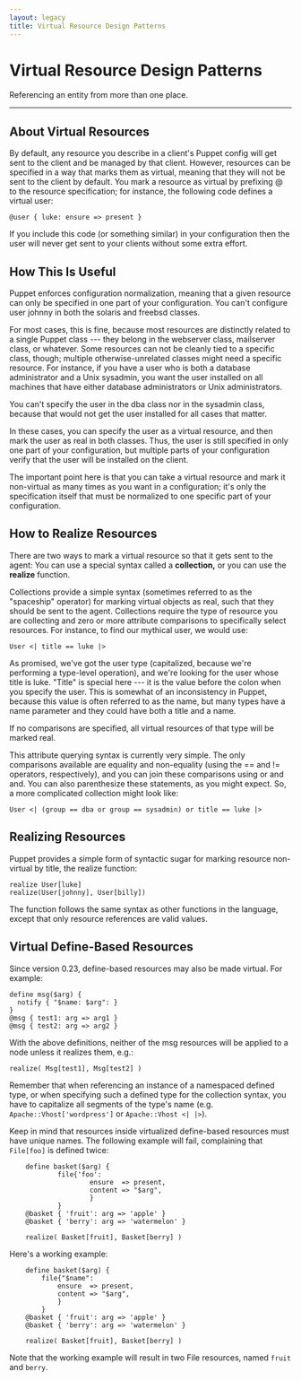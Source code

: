 ```yaml
---
layout: legacy
title: Virtual Resource Design Patterns
---
```


Virtual Resource Design Patterns
=================

Referencing an entity from more than one place.

* * *

About Virtual Resources
-----------------------

By default, any resource you describe in a client's Puppet config
will get sent to the client and be managed by that client. However,
resources can be specified in a way that marks them
as virtual, meaning that they will not be sent to the client by
default. You mark a resource as virtual by prefixing @ to the
resource specification; for instance, the following code defines a
virtual user:

    @user { luke: ensure => present }

If you include this code (or something similar) in your
configuration then the user will never get sent to your clients
without some extra effort.

How This Is Useful
------------------

Puppet enforces configuration normalization, meaning that a given
resource can only be specified in one part of your configuration.
You can't configure user johnny in both the solaris and freebsd
classes.

For most cases, this is fine, because most resources are distinctly
related to a single Puppet class --- they belong in the webserver
class, mailserver class, or whatever. Some resources can not be
cleanly tied to a specific class, though; multiple
otherwise-unrelated classes might need a specific resource. For
instance, if you have a user who is both a database administrator
and a Unix sysadmin, you want the user installed on all machines
that have either database administrators or Unix administrators.

You can't specify the user in the dba class nor in the sysadmin
class, because that would not get the user installed for all cases
that matter.

In these cases, you can specify the user as a virtual resource, and
then mark the user as real in both classes. Thus, the user is still
specified in only one part of your configuration, but multiple
parts of your configuration verify that the user will be installed
on the client.

The important point here is that you can take a virtual resource
and mark it non-virtual as many times as you want in a
configuration; it's only the specification itself that must be
normalized to one specific part of your configuration.

How to Realize Resources
------------------------

There are two ways to mark a virtual resource so that it gets sent
to the agent: You can use a special syntax called a **collection,** or
you can use the **realize** function.

Collections provide a
simple syntax (sometimes referred to as the "spaceship" operator) for marking virtual objects as real, such that they
should be sent to the agent. Collections require the type of
resource you are collecting and zero or more attribute comparisons
to specifically select resources. For instance, to find our
mythical user, we would use:

    User <| title == luke |>

As promised, we've got the user type (capitalized, because we're
performing a type-level operation), and we're looking for the user
whose title is luke. "Title" is special here --- it is the value
before the colon when you specify the user. This is somewhat of an
inconsistency in Puppet, because this value is often referred to as
the name, but many types have a name parameter and they could have
both a title and a name.

If no comparisons are specified, all virtual resources of that type
will be marked real.

This attribute querying syntax is currently very simple. The only
comparisons available are equality and non-equality (using the ==
and != operators, respectively), and you can join these comparisons
using or and and. You can also parenthesize these statements, as
you might expect. So, a more complicated collection might look
like:

    User <| (group == dba or group == sysadmin) or title == luke |>

Realizing Resources
-------------------

Puppet provides a simple form of syntactic sugar for marking
resource non-virtual by title, the realize function:

    realize User[luke]
    realize(User[johnny], User[billy])

The function follows the same syntax as other functions in the
language, except that only resource references are valid values.

Virtual Define-Based Resources
------------------------------

Since version 0.23, define-based resources may also be made
virtual. For example:

    define msg($arg) {
      notify { "$name: $arg": }
    }
    @msg { test1: arg => arg1 }
    @msg { test2: arg => arg2 }

With the above definitions, neither of the msg resources will be
applied to a node unless it realizes them, e.g.:

    realize( Msg[test1], Msg[test2] )
    
Remember that when referencing an instance of a namespaced defined type, or when specifying such a defined type for the collection syntax, you have to capitalize all segments of the type's name (e.g. `Apache::Vhost['wordpress']` or `Apache::Vhost <| |>`).

Keep in mind that resources inside virtualized define-based
resources must have unique names. The following example will
fail, complaining that `File[foo]` is defined twice:

        define basket($arg) {
                file{'foo':
                        ensure  => present,
                        content => "$arg",
                        }
                }
        @basket { 'fruit': arg => 'apple' }
        @basket { 'berry': arg => 'watermelon' }

        realize( Basket[fruit], Basket[berry] )

Here's a working example:

        define basket($arg) {
            file{"$name":
                ensure  => present,
                content => "$arg",
                }
            }
        @basket { 'fruit': arg => 'apple' }
        @basket { 'berry': arg => 'watermelon' }

        realize( Basket[fruit], Basket[berry] )

Note that the working example will result in two File resources, named `fruit` and `berry`.


